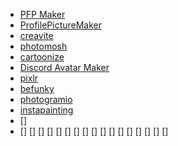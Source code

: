 - [PFP Maker](https://pfpmaker.com/)
- [ProfilePictureMaker](https://profilepicturemaker.com/#quotemaker)
- [creavite](https://auto.creavite.co/icons)
- [photomosh](https://auto.creavite.co/icons)
- [cartoonize](https://edit.cartoonize.net/)
- [Discord Avatar Maker](https://discord-avatar-maker.app/)
- [pixlr](https://pixlr.com/x/#editor)
- [befunky](https://www.befunky.com/pt/criar/desenhar-em-fotos/)
- [photogramio](https://photogramio.com/pt/photoshop#minipaint)
- [instapainting](https://www.instapainting.com/assets)
- []
- []
[]
[]
[]
[]
[]
[]
[]
[]
[]
[]
[]
[]
[]
[]
[]
[]

